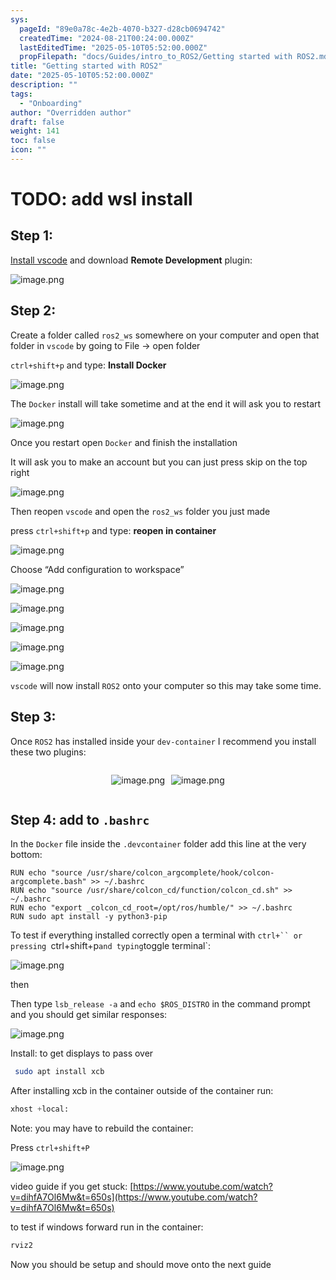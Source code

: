 ```yaml
---
sys:
  pageId: "89e0a78c-4e2b-4070-b327-d28cb0694742"
  createdTime: "2024-08-21T00:24:00.000Z"
  lastEditedTime: "2025-05-10T05:52:00.000Z"
  propFilepath: "docs/Guides/intro_to_ROS2/Getting started with ROS2.md"
title: "Getting started with ROS2"
date: "2025-05-10T05:52:00.000Z"
description: ""
tags:
  - "Onboarding"
author: "Overridden author"
draft: false
weight: 141
toc: false
icon: ""
---
```


# TODO: add wsl install

## Step 1:

[Install vscode](https://code.visualstudio.com/download) and download **Remote Development** plugin:

![image.png](https://prod-files-secure.s3.us-west-2.amazonaws.com/d518164a-d88e-44d1-a4ee-3adb3bd8bce0/efb52993-1881-4a40-b95e-6f020334f022/image.png?X-Amz-Algorithm=AWS4-HMAC-SHA256&X-Amz-Content-Sha256=UNSIGNED-PAYLOAD&X-Amz-Credential=ASIAZI2LB4663G2SDONA%2F20250620%2Fus-west-2%2Fs3%2Faws4_request&X-Amz-Date=20250620T034007Z&X-Amz-Expires=3600&X-Amz-Security-Token=IQoJb3JpZ2luX2VjEMv%2F%2F%2F%2F%2F%2F%2F%2F%2F%2FwEaCXVzLXdlc3QtMiJHMEUCIQDu6ubWODExbge7BJHSQisovbf1Y6Rd9TvZEA7D%2BnJYNQIgHeiwOvD1XYRNSrPL4cjyS2%2BcySJDz5HyhrHvPSJ2HuAqiAQItP%2F%2F%2F%2F%2F%2F%2F%2F%2F%2FARAAGgw2Mzc0MjMxODM4MDUiDK%2F6wLlgpOtulj%2BPAyrcA%2B4shLHZeEW%2BE9bsZ9sbNyDwinECNPSyFX7Q%2BQFMBq5NJsrorgY2xbdyJlZgzuoAspffUGjgIBlEEkf041pT3HhMTUgqhBAdQpw0S%2Bh%2B9wQhdJVsFD%2F%2FnqXGhNpxrzupLBe6PZOzTfGkcKh5mtgXuqDU%2FOkLzBsxE8Hgf8vMY8N97sJITMR8jd%2BjZM3spbCOVD3FUSsVz%2FmcgnmSSgpKNCFO4EUDlMpjWCOWiCS1RhMusvqoyLmBlS1RaSL%2Fsea%2FR4MV6PaDUkmlJpXl9%2B%2BHm5XLAfMQEj3gBkF0fmJJ%2Fj1xyXSzL%2BDn%2F3RlNacHmTdLdKrVPZFXKy7SKzKkpoNvPkuWNr8ftSECOrh5P2vsxFUt3%2FWD%2FXxjrzhAMRXOPzZTJtcFuAEPebTL3WSmyxyTDC50jO5USL8pNjhavNZH8IX%2Bt3YGzdWJvtodLMwEXEQJkQnTBZM1eCgs9SnM2869%2FSKx3sqHvYcFYrQkxGRNibFLuFG6aV6AFAppePu2%2BBFGgf%2BKaop4IWbKzsN7pyYXl5UYm4%2FhTCnxg%2Fz8vlMZSki7UZeGE%2Fzhw2oW6Uid8X%2FhvlfK1vrwCiGgNbEXbxXVX4L5%2Bz7fGw7ih3xEiFI3216J7%2FDFoH6K95qaeai8MMqP08IGOqUBosN4VFY7Zl88OqWfDpTUwVuAPkqN0BMFwB7rzrL%2BQEHDCLDeRBOWmv6BuvMiG%2FXidmexBUxp8urNHqI8QQyUeGlcyhtQNmI%2BbnAAdGhJC41BE3tD4KxRqkZrhuY%2FmVtjPFlMC29VfPnrLhpVrwbejuhCWd9Q5n06RfZP3uLm2LzMb65ZNU%2FNkwiTZkQHKCJzk%2FTP%2BPUpk3PU1DoEqAVg8p4Rm7Lu&X-Amz-Signature=a0a4626e311e4e670f082baa1cee8a3b455f4f428c2dd1ce96f17d9e42f7a7e0&X-Amz-SignedHeaders=host&x-amz-checksum-mode=ENABLED&x-id=GetObject)

## Step 2:

Create a folder called `ros2_ws` somewhere on your computer and open that folder in `vscode` by going to File → open folder 

`ctrl+shift+p` and type: **Install Docker**

![image.png](https://prod-files-secure.s3.us-west-2.amazonaws.com/d518164a-d88e-44d1-a4ee-3adb3bd8bce0/2269dc0e-1cd5-47ff-bceb-c04ad9b2eab0/image.png?X-Amz-Algorithm=AWS4-HMAC-SHA256&X-Amz-Content-Sha256=UNSIGNED-PAYLOAD&X-Amz-Credential=ASIAZI2LB4663G2SDONA%2F20250620%2Fus-west-2%2Fs3%2Faws4_request&X-Amz-Date=20250620T034007Z&X-Amz-Expires=3600&X-Amz-Security-Token=IQoJb3JpZ2luX2VjEMv%2F%2F%2F%2F%2F%2F%2F%2F%2F%2FwEaCXVzLXdlc3QtMiJHMEUCIQDu6ubWODExbge7BJHSQisovbf1Y6Rd9TvZEA7D%2BnJYNQIgHeiwOvD1XYRNSrPL4cjyS2%2BcySJDz5HyhrHvPSJ2HuAqiAQItP%2F%2F%2F%2F%2F%2F%2F%2F%2F%2FARAAGgw2Mzc0MjMxODM4MDUiDK%2F6wLlgpOtulj%2BPAyrcA%2B4shLHZeEW%2BE9bsZ9sbNyDwinECNPSyFX7Q%2BQFMBq5NJsrorgY2xbdyJlZgzuoAspffUGjgIBlEEkf041pT3HhMTUgqhBAdQpw0S%2Bh%2B9wQhdJVsFD%2F%2FnqXGhNpxrzupLBe6PZOzTfGkcKh5mtgXuqDU%2FOkLzBsxE8Hgf8vMY8N97sJITMR8jd%2BjZM3spbCOVD3FUSsVz%2FmcgnmSSgpKNCFO4EUDlMpjWCOWiCS1RhMusvqoyLmBlS1RaSL%2Fsea%2FR4MV6PaDUkmlJpXl9%2B%2BHm5XLAfMQEj3gBkF0fmJJ%2Fj1xyXSzL%2BDn%2F3RlNacHmTdLdKrVPZFXKy7SKzKkpoNvPkuWNr8ftSECOrh5P2vsxFUt3%2FWD%2FXxjrzhAMRXOPzZTJtcFuAEPebTL3WSmyxyTDC50jO5USL8pNjhavNZH8IX%2Bt3YGzdWJvtodLMwEXEQJkQnTBZM1eCgs9SnM2869%2FSKx3sqHvYcFYrQkxGRNibFLuFG6aV6AFAppePu2%2BBFGgf%2BKaop4IWbKzsN7pyYXl5UYm4%2FhTCnxg%2Fz8vlMZSki7UZeGE%2Fzhw2oW6Uid8X%2FhvlfK1vrwCiGgNbEXbxXVX4L5%2Bz7fGw7ih3xEiFI3216J7%2FDFoH6K95qaeai8MMqP08IGOqUBosN4VFY7Zl88OqWfDpTUwVuAPkqN0BMFwB7rzrL%2BQEHDCLDeRBOWmv6BuvMiG%2FXidmexBUxp8urNHqI8QQyUeGlcyhtQNmI%2BbnAAdGhJC41BE3tD4KxRqkZrhuY%2FmVtjPFlMC29VfPnrLhpVrwbejuhCWd9Q5n06RfZP3uLm2LzMb65ZNU%2FNkwiTZkQHKCJzk%2FTP%2BPUpk3PU1DoEqAVg8p4Rm7Lu&X-Amz-Signature=415bc87e1f2020cdc3bfe9b8d58fc2ceb165a9756aa0c4e1c261feadabc1e12d&X-Amz-SignedHeaders=host&x-amz-checksum-mode=ENABLED&x-id=GetObject)

The `Docker` install will take sometime and at the end it will ask you to restart

![image.png](https://prod-files-secure.s3.us-west-2.amazonaws.com/d518164a-d88e-44d1-a4ee-3adb3bd8bce0/ed233f78-be33-4b1f-b89c-9c346c0e961e/image.png?X-Amz-Algorithm=AWS4-HMAC-SHA256&X-Amz-Content-Sha256=UNSIGNED-PAYLOAD&X-Amz-Credential=ASIAZI2LB4663G2SDONA%2F20250620%2Fus-west-2%2Fs3%2Faws4_request&X-Amz-Date=20250620T034007Z&X-Amz-Expires=3600&X-Amz-Security-Token=IQoJb3JpZ2luX2VjEMv%2F%2F%2F%2F%2F%2F%2F%2F%2F%2FwEaCXVzLXdlc3QtMiJHMEUCIQDu6ubWODExbge7BJHSQisovbf1Y6Rd9TvZEA7D%2BnJYNQIgHeiwOvD1XYRNSrPL4cjyS2%2BcySJDz5HyhrHvPSJ2HuAqiAQItP%2F%2F%2F%2F%2F%2F%2F%2F%2F%2FARAAGgw2Mzc0MjMxODM4MDUiDK%2F6wLlgpOtulj%2BPAyrcA%2B4shLHZeEW%2BE9bsZ9sbNyDwinECNPSyFX7Q%2BQFMBq5NJsrorgY2xbdyJlZgzuoAspffUGjgIBlEEkf041pT3HhMTUgqhBAdQpw0S%2Bh%2B9wQhdJVsFD%2F%2FnqXGhNpxrzupLBe6PZOzTfGkcKh5mtgXuqDU%2FOkLzBsxE8Hgf8vMY8N97sJITMR8jd%2BjZM3spbCOVD3FUSsVz%2FmcgnmSSgpKNCFO4EUDlMpjWCOWiCS1RhMusvqoyLmBlS1RaSL%2Fsea%2FR4MV6PaDUkmlJpXl9%2B%2BHm5XLAfMQEj3gBkF0fmJJ%2Fj1xyXSzL%2BDn%2F3RlNacHmTdLdKrVPZFXKy7SKzKkpoNvPkuWNr8ftSECOrh5P2vsxFUt3%2FWD%2FXxjrzhAMRXOPzZTJtcFuAEPebTL3WSmyxyTDC50jO5USL8pNjhavNZH8IX%2Bt3YGzdWJvtodLMwEXEQJkQnTBZM1eCgs9SnM2869%2FSKx3sqHvYcFYrQkxGRNibFLuFG6aV6AFAppePu2%2BBFGgf%2BKaop4IWbKzsN7pyYXl5UYm4%2FhTCnxg%2Fz8vlMZSki7UZeGE%2Fzhw2oW6Uid8X%2FhvlfK1vrwCiGgNbEXbxXVX4L5%2Bz7fGw7ih3xEiFI3216J7%2FDFoH6K95qaeai8MMqP08IGOqUBosN4VFY7Zl88OqWfDpTUwVuAPkqN0BMFwB7rzrL%2BQEHDCLDeRBOWmv6BuvMiG%2FXidmexBUxp8urNHqI8QQyUeGlcyhtQNmI%2BbnAAdGhJC41BE3tD4KxRqkZrhuY%2FmVtjPFlMC29VfPnrLhpVrwbejuhCWd9Q5n06RfZP3uLm2LzMb65ZNU%2FNkwiTZkQHKCJzk%2FTP%2BPUpk3PU1DoEqAVg8p4Rm7Lu&X-Amz-Signature=0158774c7829f5c36d8538feb7583a16d9b587152a52973ac9df55e76f7080f0&X-Amz-SignedHeaders=host&x-amz-checksum-mode=ENABLED&x-id=GetObject)

Once you restart open `Docker` and finish the installation

It will ask you to make an account but you can just press skip on the top right

![image.png](https://prod-files-secure.s3.us-west-2.amazonaws.com/d518164a-d88e-44d1-a4ee-3adb3bd8bce0/21010ad9-1659-4fd9-9f59-9932a09b2a3d/image.png?X-Amz-Algorithm=AWS4-HMAC-SHA256&X-Amz-Content-Sha256=UNSIGNED-PAYLOAD&X-Amz-Credential=ASIAZI2LB4663G2SDONA%2F20250620%2Fus-west-2%2Fs3%2Faws4_request&X-Amz-Date=20250620T034007Z&X-Amz-Expires=3600&X-Amz-Security-Token=IQoJb3JpZ2luX2VjEMv%2F%2F%2F%2F%2F%2F%2F%2F%2F%2FwEaCXVzLXdlc3QtMiJHMEUCIQDu6ubWODExbge7BJHSQisovbf1Y6Rd9TvZEA7D%2BnJYNQIgHeiwOvD1XYRNSrPL4cjyS2%2BcySJDz5HyhrHvPSJ2HuAqiAQItP%2F%2F%2F%2F%2F%2F%2F%2F%2F%2FARAAGgw2Mzc0MjMxODM4MDUiDK%2F6wLlgpOtulj%2BPAyrcA%2B4shLHZeEW%2BE9bsZ9sbNyDwinECNPSyFX7Q%2BQFMBq5NJsrorgY2xbdyJlZgzuoAspffUGjgIBlEEkf041pT3HhMTUgqhBAdQpw0S%2Bh%2B9wQhdJVsFD%2F%2FnqXGhNpxrzupLBe6PZOzTfGkcKh5mtgXuqDU%2FOkLzBsxE8Hgf8vMY8N97sJITMR8jd%2BjZM3spbCOVD3FUSsVz%2FmcgnmSSgpKNCFO4EUDlMpjWCOWiCS1RhMusvqoyLmBlS1RaSL%2Fsea%2FR4MV6PaDUkmlJpXl9%2B%2BHm5XLAfMQEj3gBkF0fmJJ%2Fj1xyXSzL%2BDn%2F3RlNacHmTdLdKrVPZFXKy7SKzKkpoNvPkuWNr8ftSECOrh5P2vsxFUt3%2FWD%2FXxjrzhAMRXOPzZTJtcFuAEPebTL3WSmyxyTDC50jO5USL8pNjhavNZH8IX%2Bt3YGzdWJvtodLMwEXEQJkQnTBZM1eCgs9SnM2869%2FSKx3sqHvYcFYrQkxGRNibFLuFG6aV6AFAppePu2%2BBFGgf%2BKaop4IWbKzsN7pyYXl5UYm4%2FhTCnxg%2Fz8vlMZSki7UZeGE%2Fzhw2oW6Uid8X%2FhvlfK1vrwCiGgNbEXbxXVX4L5%2Bz7fGw7ih3xEiFI3216J7%2FDFoH6K95qaeai8MMqP08IGOqUBosN4VFY7Zl88OqWfDpTUwVuAPkqN0BMFwB7rzrL%2BQEHDCLDeRBOWmv6BuvMiG%2FXidmexBUxp8urNHqI8QQyUeGlcyhtQNmI%2BbnAAdGhJC41BE3tD4KxRqkZrhuY%2FmVtjPFlMC29VfPnrLhpVrwbejuhCWd9Q5n06RfZP3uLm2LzMb65ZNU%2FNkwiTZkQHKCJzk%2FTP%2BPUpk3PU1DoEqAVg8p4Rm7Lu&X-Amz-Signature=6d0b291db0054dfef342dd916f021fabd81d0f775a3f87e07b7d0af20499c709&X-Amz-SignedHeaders=host&x-amz-checksum-mode=ENABLED&x-id=GetObject)

Then reopen `vscode` and open the `ros2_ws` folder you just made

press `ctrl+shift+p` and type: **reopen in container**

![image.png](https://prod-files-secure.s3.us-west-2.amazonaws.com/d518164a-d88e-44d1-a4ee-3adb3bd8bce0/4e93b8c2-41ad-488c-8095-c74205196118/image.png?X-Amz-Algorithm=AWS4-HMAC-SHA256&X-Amz-Content-Sha256=UNSIGNED-PAYLOAD&X-Amz-Credential=ASIAZI2LB4663G2SDONA%2F20250620%2Fus-west-2%2Fs3%2Faws4_request&X-Amz-Date=20250620T034007Z&X-Amz-Expires=3600&X-Amz-Security-Token=IQoJb3JpZ2luX2VjEMv%2F%2F%2F%2F%2F%2F%2F%2F%2F%2FwEaCXVzLXdlc3QtMiJHMEUCIQDu6ubWODExbge7BJHSQisovbf1Y6Rd9TvZEA7D%2BnJYNQIgHeiwOvD1XYRNSrPL4cjyS2%2BcySJDz5HyhrHvPSJ2HuAqiAQItP%2F%2F%2F%2F%2F%2F%2F%2F%2F%2FARAAGgw2Mzc0MjMxODM4MDUiDK%2F6wLlgpOtulj%2BPAyrcA%2B4shLHZeEW%2BE9bsZ9sbNyDwinECNPSyFX7Q%2BQFMBq5NJsrorgY2xbdyJlZgzuoAspffUGjgIBlEEkf041pT3HhMTUgqhBAdQpw0S%2Bh%2B9wQhdJVsFD%2F%2FnqXGhNpxrzupLBe6PZOzTfGkcKh5mtgXuqDU%2FOkLzBsxE8Hgf8vMY8N97sJITMR8jd%2BjZM3spbCOVD3FUSsVz%2FmcgnmSSgpKNCFO4EUDlMpjWCOWiCS1RhMusvqoyLmBlS1RaSL%2Fsea%2FR4MV6PaDUkmlJpXl9%2B%2BHm5XLAfMQEj3gBkF0fmJJ%2Fj1xyXSzL%2BDn%2F3RlNacHmTdLdKrVPZFXKy7SKzKkpoNvPkuWNr8ftSECOrh5P2vsxFUt3%2FWD%2FXxjrzhAMRXOPzZTJtcFuAEPebTL3WSmyxyTDC50jO5USL8pNjhavNZH8IX%2Bt3YGzdWJvtodLMwEXEQJkQnTBZM1eCgs9SnM2869%2FSKx3sqHvYcFYrQkxGRNibFLuFG6aV6AFAppePu2%2BBFGgf%2BKaop4IWbKzsN7pyYXl5UYm4%2FhTCnxg%2Fz8vlMZSki7UZeGE%2Fzhw2oW6Uid8X%2FhvlfK1vrwCiGgNbEXbxXVX4L5%2Bz7fGw7ih3xEiFI3216J7%2FDFoH6K95qaeai8MMqP08IGOqUBosN4VFY7Zl88OqWfDpTUwVuAPkqN0BMFwB7rzrL%2BQEHDCLDeRBOWmv6BuvMiG%2FXidmexBUxp8urNHqI8QQyUeGlcyhtQNmI%2BbnAAdGhJC41BE3tD4KxRqkZrhuY%2FmVtjPFlMC29VfPnrLhpVrwbejuhCWd9Q5n06RfZP3uLm2LzMb65ZNU%2FNkwiTZkQHKCJzk%2FTP%2BPUpk3PU1DoEqAVg8p4Rm7Lu&X-Amz-Signature=40b70ed3e60e5371335e85d02e328d5bb70ca6adb6707400584e1baf612722a7&X-Amz-SignedHeaders=host&x-amz-checksum-mode=ENABLED&x-id=GetObject)

Choose “Add configuration to workspace”

![image.png](https://prod-files-secure.s3.us-west-2.amazonaws.com/d518164a-d88e-44d1-a4ee-3adb3bd8bce0/9560b282-5060-4989-ba37-97e7b2c22476/image.png?X-Amz-Algorithm=AWS4-HMAC-SHA256&X-Amz-Content-Sha256=UNSIGNED-PAYLOAD&X-Amz-Credential=ASIAZI2LB4663G2SDONA%2F20250620%2Fus-west-2%2Fs3%2Faws4_request&X-Amz-Date=20250620T034007Z&X-Amz-Expires=3600&X-Amz-Security-Token=IQoJb3JpZ2luX2VjEMv%2F%2F%2F%2F%2F%2F%2F%2F%2F%2FwEaCXVzLXdlc3QtMiJHMEUCIQDu6ubWODExbge7BJHSQisovbf1Y6Rd9TvZEA7D%2BnJYNQIgHeiwOvD1XYRNSrPL4cjyS2%2BcySJDz5HyhrHvPSJ2HuAqiAQItP%2F%2F%2F%2F%2F%2F%2F%2F%2F%2FARAAGgw2Mzc0MjMxODM4MDUiDK%2F6wLlgpOtulj%2BPAyrcA%2B4shLHZeEW%2BE9bsZ9sbNyDwinECNPSyFX7Q%2BQFMBq5NJsrorgY2xbdyJlZgzuoAspffUGjgIBlEEkf041pT3HhMTUgqhBAdQpw0S%2Bh%2B9wQhdJVsFD%2F%2FnqXGhNpxrzupLBe6PZOzTfGkcKh5mtgXuqDU%2FOkLzBsxE8Hgf8vMY8N97sJITMR8jd%2BjZM3spbCOVD3FUSsVz%2FmcgnmSSgpKNCFO4EUDlMpjWCOWiCS1RhMusvqoyLmBlS1RaSL%2Fsea%2FR4MV6PaDUkmlJpXl9%2B%2BHm5XLAfMQEj3gBkF0fmJJ%2Fj1xyXSzL%2BDn%2F3RlNacHmTdLdKrVPZFXKy7SKzKkpoNvPkuWNr8ftSECOrh5P2vsxFUt3%2FWD%2FXxjrzhAMRXOPzZTJtcFuAEPebTL3WSmyxyTDC50jO5USL8pNjhavNZH8IX%2Bt3YGzdWJvtodLMwEXEQJkQnTBZM1eCgs9SnM2869%2FSKx3sqHvYcFYrQkxGRNibFLuFG6aV6AFAppePu2%2BBFGgf%2BKaop4IWbKzsN7pyYXl5UYm4%2FhTCnxg%2Fz8vlMZSki7UZeGE%2Fzhw2oW6Uid8X%2FhvlfK1vrwCiGgNbEXbxXVX4L5%2Bz7fGw7ih3xEiFI3216J7%2FDFoH6K95qaeai8MMqP08IGOqUBosN4VFY7Zl88OqWfDpTUwVuAPkqN0BMFwB7rzrL%2BQEHDCLDeRBOWmv6BuvMiG%2FXidmexBUxp8urNHqI8QQyUeGlcyhtQNmI%2BbnAAdGhJC41BE3tD4KxRqkZrhuY%2FmVtjPFlMC29VfPnrLhpVrwbejuhCWd9Q5n06RfZP3uLm2LzMb65ZNU%2FNkwiTZkQHKCJzk%2FTP%2BPUpk3PU1DoEqAVg8p4Rm7Lu&X-Amz-Signature=43d7a7c1adbe9c701e682a812f51e7d40c4ffce18fd3f479b44d71365d30e805&X-Amz-SignedHeaders=host&x-amz-checksum-mode=ENABLED&x-id=GetObject)

![image.png](https://prod-files-secure.s3.us-west-2.amazonaws.com/d518164a-d88e-44d1-a4ee-3adb3bd8bce0/2ee63f81-886b-48e8-a553-dc6e5eac99e4/image.png?X-Amz-Algorithm=AWS4-HMAC-SHA256&X-Amz-Content-Sha256=UNSIGNED-PAYLOAD&X-Amz-Credential=ASIAZI2LB4663G2SDONA%2F20250620%2Fus-west-2%2Fs3%2Faws4_request&X-Amz-Date=20250620T034007Z&X-Amz-Expires=3600&X-Amz-Security-Token=IQoJb3JpZ2luX2VjEMv%2F%2F%2F%2F%2F%2F%2F%2F%2F%2FwEaCXVzLXdlc3QtMiJHMEUCIQDu6ubWODExbge7BJHSQisovbf1Y6Rd9TvZEA7D%2BnJYNQIgHeiwOvD1XYRNSrPL4cjyS2%2BcySJDz5HyhrHvPSJ2HuAqiAQItP%2F%2F%2F%2F%2F%2F%2F%2F%2F%2FARAAGgw2Mzc0MjMxODM4MDUiDK%2F6wLlgpOtulj%2BPAyrcA%2B4shLHZeEW%2BE9bsZ9sbNyDwinECNPSyFX7Q%2BQFMBq5NJsrorgY2xbdyJlZgzuoAspffUGjgIBlEEkf041pT3HhMTUgqhBAdQpw0S%2Bh%2B9wQhdJVsFD%2F%2FnqXGhNpxrzupLBe6PZOzTfGkcKh5mtgXuqDU%2FOkLzBsxE8Hgf8vMY8N97sJITMR8jd%2BjZM3spbCOVD3FUSsVz%2FmcgnmSSgpKNCFO4EUDlMpjWCOWiCS1RhMusvqoyLmBlS1RaSL%2Fsea%2FR4MV6PaDUkmlJpXl9%2B%2BHm5XLAfMQEj3gBkF0fmJJ%2Fj1xyXSzL%2BDn%2F3RlNacHmTdLdKrVPZFXKy7SKzKkpoNvPkuWNr8ftSECOrh5P2vsxFUt3%2FWD%2FXxjrzhAMRXOPzZTJtcFuAEPebTL3WSmyxyTDC50jO5USL8pNjhavNZH8IX%2Bt3YGzdWJvtodLMwEXEQJkQnTBZM1eCgs9SnM2869%2FSKx3sqHvYcFYrQkxGRNibFLuFG6aV6AFAppePu2%2BBFGgf%2BKaop4IWbKzsN7pyYXl5UYm4%2FhTCnxg%2Fz8vlMZSki7UZeGE%2Fzhw2oW6Uid8X%2FhvlfK1vrwCiGgNbEXbxXVX4L5%2Bz7fGw7ih3xEiFI3216J7%2FDFoH6K95qaeai8MMqP08IGOqUBosN4VFY7Zl88OqWfDpTUwVuAPkqN0BMFwB7rzrL%2BQEHDCLDeRBOWmv6BuvMiG%2FXidmexBUxp8urNHqI8QQyUeGlcyhtQNmI%2BbnAAdGhJC41BE3tD4KxRqkZrhuY%2FmVtjPFlMC29VfPnrLhpVrwbejuhCWd9Q5n06RfZP3uLm2LzMb65ZNU%2FNkwiTZkQHKCJzk%2FTP%2BPUpk3PU1DoEqAVg8p4Rm7Lu&X-Amz-Signature=da9c47460b67525e6b1a8807e8de60e19c7a071b00a388c1366f54b4b072f312&X-Amz-SignedHeaders=host&x-amz-checksum-mode=ENABLED&x-id=GetObject)

![image.png](https://prod-files-secure.s3.us-west-2.amazonaws.com/d518164a-d88e-44d1-a4ee-3adb3bd8bce0/ae1580b2-b048-407e-aed9-b584224a7a04/image.png?X-Amz-Algorithm=AWS4-HMAC-SHA256&X-Amz-Content-Sha256=UNSIGNED-PAYLOAD&X-Amz-Credential=ASIAZI2LB4663G2SDONA%2F20250620%2Fus-west-2%2Fs3%2Faws4_request&X-Amz-Date=20250620T034007Z&X-Amz-Expires=3600&X-Amz-Security-Token=IQoJb3JpZ2luX2VjEMv%2F%2F%2F%2F%2F%2F%2F%2F%2F%2FwEaCXVzLXdlc3QtMiJHMEUCIQDu6ubWODExbge7BJHSQisovbf1Y6Rd9TvZEA7D%2BnJYNQIgHeiwOvD1XYRNSrPL4cjyS2%2BcySJDz5HyhrHvPSJ2HuAqiAQItP%2F%2F%2F%2F%2F%2F%2F%2F%2F%2FARAAGgw2Mzc0MjMxODM4MDUiDK%2F6wLlgpOtulj%2BPAyrcA%2B4shLHZeEW%2BE9bsZ9sbNyDwinECNPSyFX7Q%2BQFMBq5NJsrorgY2xbdyJlZgzuoAspffUGjgIBlEEkf041pT3HhMTUgqhBAdQpw0S%2Bh%2B9wQhdJVsFD%2F%2FnqXGhNpxrzupLBe6PZOzTfGkcKh5mtgXuqDU%2FOkLzBsxE8Hgf8vMY8N97sJITMR8jd%2BjZM3spbCOVD3FUSsVz%2FmcgnmSSgpKNCFO4EUDlMpjWCOWiCS1RhMusvqoyLmBlS1RaSL%2Fsea%2FR4MV6PaDUkmlJpXl9%2B%2BHm5XLAfMQEj3gBkF0fmJJ%2Fj1xyXSzL%2BDn%2F3RlNacHmTdLdKrVPZFXKy7SKzKkpoNvPkuWNr8ftSECOrh5P2vsxFUt3%2FWD%2FXxjrzhAMRXOPzZTJtcFuAEPebTL3WSmyxyTDC50jO5USL8pNjhavNZH8IX%2Bt3YGzdWJvtodLMwEXEQJkQnTBZM1eCgs9SnM2869%2FSKx3sqHvYcFYrQkxGRNibFLuFG6aV6AFAppePu2%2BBFGgf%2BKaop4IWbKzsN7pyYXl5UYm4%2FhTCnxg%2Fz8vlMZSki7UZeGE%2Fzhw2oW6Uid8X%2FhvlfK1vrwCiGgNbEXbxXVX4L5%2Bz7fGw7ih3xEiFI3216J7%2FDFoH6K95qaeai8MMqP08IGOqUBosN4VFY7Zl88OqWfDpTUwVuAPkqN0BMFwB7rzrL%2BQEHDCLDeRBOWmv6BuvMiG%2FXidmexBUxp8urNHqI8QQyUeGlcyhtQNmI%2BbnAAdGhJC41BE3tD4KxRqkZrhuY%2FmVtjPFlMC29VfPnrLhpVrwbejuhCWd9Q5n06RfZP3uLm2LzMb65ZNU%2FNkwiTZkQHKCJzk%2FTP%2BPUpk3PU1DoEqAVg8p4Rm7Lu&X-Amz-Signature=2ebabb9d61cce1d699317133f8fe71023b003e51180953448ac64b776ba60700&X-Amz-SignedHeaders=host&x-amz-checksum-mode=ENABLED&x-id=GetObject)

![image.png](https://prod-files-secure.s3.us-west-2.amazonaws.com/d518164a-d88e-44d1-a4ee-3adb3bd8bce0/53255b28-f75e-430f-b9e3-c0ac8577e42b/image.png?X-Amz-Algorithm=AWS4-HMAC-SHA256&X-Amz-Content-Sha256=UNSIGNED-PAYLOAD&X-Amz-Credential=ASIAZI2LB4663G2SDONA%2F20250620%2Fus-west-2%2Fs3%2Faws4_request&X-Amz-Date=20250620T034007Z&X-Amz-Expires=3600&X-Amz-Security-Token=IQoJb3JpZ2luX2VjEMv%2F%2F%2F%2F%2F%2F%2F%2F%2F%2FwEaCXVzLXdlc3QtMiJHMEUCIQDu6ubWODExbge7BJHSQisovbf1Y6Rd9TvZEA7D%2BnJYNQIgHeiwOvD1XYRNSrPL4cjyS2%2BcySJDz5HyhrHvPSJ2HuAqiAQItP%2F%2F%2F%2F%2F%2F%2F%2F%2F%2FARAAGgw2Mzc0MjMxODM4MDUiDK%2F6wLlgpOtulj%2BPAyrcA%2B4shLHZeEW%2BE9bsZ9sbNyDwinECNPSyFX7Q%2BQFMBq5NJsrorgY2xbdyJlZgzuoAspffUGjgIBlEEkf041pT3HhMTUgqhBAdQpw0S%2Bh%2B9wQhdJVsFD%2F%2FnqXGhNpxrzupLBe6PZOzTfGkcKh5mtgXuqDU%2FOkLzBsxE8Hgf8vMY8N97sJITMR8jd%2BjZM3spbCOVD3FUSsVz%2FmcgnmSSgpKNCFO4EUDlMpjWCOWiCS1RhMusvqoyLmBlS1RaSL%2Fsea%2FR4MV6PaDUkmlJpXl9%2B%2BHm5XLAfMQEj3gBkF0fmJJ%2Fj1xyXSzL%2BDn%2F3RlNacHmTdLdKrVPZFXKy7SKzKkpoNvPkuWNr8ftSECOrh5P2vsxFUt3%2FWD%2FXxjrzhAMRXOPzZTJtcFuAEPebTL3WSmyxyTDC50jO5USL8pNjhavNZH8IX%2Bt3YGzdWJvtodLMwEXEQJkQnTBZM1eCgs9SnM2869%2FSKx3sqHvYcFYrQkxGRNibFLuFG6aV6AFAppePu2%2BBFGgf%2BKaop4IWbKzsN7pyYXl5UYm4%2FhTCnxg%2Fz8vlMZSki7UZeGE%2Fzhw2oW6Uid8X%2FhvlfK1vrwCiGgNbEXbxXVX4L5%2Bz7fGw7ih3xEiFI3216J7%2FDFoH6K95qaeai8MMqP08IGOqUBosN4VFY7Zl88OqWfDpTUwVuAPkqN0BMFwB7rzrL%2BQEHDCLDeRBOWmv6BuvMiG%2FXidmexBUxp8urNHqI8QQyUeGlcyhtQNmI%2BbnAAdGhJC41BE3tD4KxRqkZrhuY%2FmVtjPFlMC29VfPnrLhpVrwbejuhCWd9Q5n06RfZP3uLm2LzMb65ZNU%2FNkwiTZkQHKCJzk%2FTP%2BPUpk3PU1DoEqAVg8p4Rm7Lu&X-Amz-Signature=0bc2c427eb85b62d6bb7d4801f404272928cdb5b682a646ade76a90eea1b1dd6&X-Amz-SignedHeaders=host&x-amz-checksum-mode=ENABLED&x-id=GetObject)

![image.png](https://prod-files-secure.s3.us-west-2.amazonaws.com/d518164a-d88e-44d1-a4ee-3adb3bd8bce0/7c562767-5af9-4ffb-97d1-327bcdf4ee00/image.png?X-Amz-Algorithm=AWS4-HMAC-SHA256&X-Amz-Content-Sha256=UNSIGNED-PAYLOAD&X-Amz-Credential=ASIAZI2LB4663G2SDONA%2F20250620%2Fus-west-2%2Fs3%2Faws4_request&X-Amz-Date=20250620T034007Z&X-Amz-Expires=3600&X-Amz-Security-Token=IQoJb3JpZ2luX2VjEMv%2F%2F%2F%2F%2F%2F%2F%2F%2F%2FwEaCXVzLXdlc3QtMiJHMEUCIQDu6ubWODExbge7BJHSQisovbf1Y6Rd9TvZEA7D%2BnJYNQIgHeiwOvD1XYRNSrPL4cjyS2%2BcySJDz5HyhrHvPSJ2HuAqiAQItP%2F%2F%2F%2F%2F%2F%2F%2F%2F%2FARAAGgw2Mzc0MjMxODM4MDUiDK%2F6wLlgpOtulj%2BPAyrcA%2B4shLHZeEW%2BE9bsZ9sbNyDwinECNPSyFX7Q%2BQFMBq5NJsrorgY2xbdyJlZgzuoAspffUGjgIBlEEkf041pT3HhMTUgqhBAdQpw0S%2Bh%2B9wQhdJVsFD%2F%2FnqXGhNpxrzupLBe6PZOzTfGkcKh5mtgXuqDU%2FOkLzBsxE8Hgf8vMY8N97sJITMR8jd%2BjZM3spbCOVD3FUSsVz%2FmcgnmSSgpKNCFO4EUDlMpjWCOWiCS1RhMusvqoyLmBlS1RaSL%2Fsea%2FR4MV6PaDUkmlJpXl9%2B%2BHm5XLAfMQEj3gBkF0fmJJ%2Fj1xyXSzL%2BDn%2F3RlNacHmTdLdKrVPZFXKy7SKzKkpoNvPkuWNr8ftSECOrh5P2vsxFUt3%2FWD%2FXxjrzhAMRXOPzZTJtcFuAEPebTL3WSmyxyTDC50jO5USL8pNjhavNZH8IX%2Bt3YGzdWJvtodLMwEXEQJkQnTBZM1eCgs9SnM2869%2FSKx3sqHvYcFYrQkxGRNibFLuFG6aV6AFAppePu2%2BBFGgf%2BKaop4IWbKzsN7pyYXl5UYm4%2FhTCnxg%2Fz8vlMZSki7UZeGE%2Fzhw2oW6Uid8X%2FhvlfK1vrwCiGgNbEXbxXVX4L5%2Bz7fGw7ih3xEiFI3216J7%2FDFoH6K95qaeai8MMqP08IGOqUBosN4VFY7Zl88OqWfDpTUwVuAPkqN0BMFwB7rzrL%2BQEHDCLDeRBOWmv6BuvMiG%2FXidmexBUxp8urNHqI8QQyUeGlcyhtQNmI%2BbnAAdGhJC41BE3tD4KxRqkZrhuY%2FmVtjPFlMC29VfPnrLhpVrwbejuhCWd9Q5n06RfZP3uLm2LzMb65ZNU%2FNkwiTZkQHKCJzk%2FTP%2BPUpk3PU1DoEqAVg8p4Rm7Lu&X-Amz-Signature=9ce602a578dcf2440021e7e2e85f4d09c184ea6495a03bcd154da9451c5dea67&X-Amz-SignedHeaders=host&x-amz-checksum-mode=ENABLED&x-id=GetObject)

`vscode` will now install `ROS2` onto your computer so this may take some time.

## Step 3:

Once `ROS2` has installed inside your `dev-container` I recommend you install these two plugins:

<div style="display: flex;flex-direction: row; column-gap:10px; max-width: 630px;justify-content: center;">
<div>

![image.png](https://prod-files-secure.s3.us-west-2.amazonaws.com/d518164a-d88e-44d1-a4ee-3adb3bd8bce0/3fc3d550-5a54-4ba1-ba6b-faa01cdb7369/image.png?X-Amz-Algorithm=AWS4-HMAC-SHA256&X-Amz-Content-Sha256=UNSIGNED-PAYLOAD&X-Amz-Credential=ASIAZI2LB466WMQKSRAP%2F20250620%2Fus-west-2%2Fs3%2Faws4_request&X-Amz-Date=20250620T034009Z&X-Amz-Expires=3600&X-Amz-Security-Token=IQoJb3JpZ2luX2VjEMv%2F%2F%2F%2F%2F%2F%2F%2F%2F%2FwEaCXVzLXdlc3QtMiJGMEQCIGtWLQlq4J3sFPvy9bETvlLeVVxrvuhWKpNQdn3cffDPAiBBT5d6Y7GxArrRJajX0uIg7fIzOGLlFBNVD58sg5MkfyqIBAi0%2F%2F%2F%2F%2F%2F%2F%2F%2F%2F8BEAAaDDYzNzQyMzE4MzgwNSIMr5wu5k7NK3gA9YvVKtwD78hr7%2BuTnlzLyLc93L3lo1s8pNwrEN9lzWAcv05qA4mmn4nb60ebUF2TEJ7T0UzIfd0IUttzoFgdXRe3CGVcPMKN2yb4hYdAYPB1r2jJHkAIadAMhoTMFuUWpUKaMV7arFG6soejPIyS48gn%2F9kd7bYDfPZX%2FvPBTOFIV7W4g%2Blh6w%2B0y0XOJbyglUP0OBoxNKrdRHj%2FIsj%2FzOuxfbpmRLud8QQPxihmvukUwM97cPS6wiqdiSsAV1qktGPtJX5gQRP%2B16AREZ98iduc%2BWMQOOh0qhAEfCQB4VSRMjbZdBCzIfbdlwNHmPCVc97pQ%2B59YOljx%2FOSJj5hbZJuGZEaNBbQXNYfR%2BHqmf%2Fp03DTsj%2Fv90tRENNTiU%2Be6MAxtsQBfZvt3Jf%2F%2FaVf%2B1SPIOsD1DCMdDTOzhEwlLverTRTwfLQUYG8cxz0QUCmZMsQp4nS5NN0uhzlqTRZoz4P8ayFx9AzSEKRG6%2B4bK0GkAVqV4FNj7ULBhuYOT7jMwLwdY5jebjQsiXbL4u8ZqpjHgxgD4dIpYCq0on4GylIwmwpNWp3w3lUsUSpMwJeD7%2Bd0DskR0DQJ9eUj61SjMp7xdkMePaBpi6paphEYSHz6E5iZYBUuzVHzqLvWroTdiIw147TwgY6pgG%2BEpZbMgKt4Ltbf5RzJ4GdI3m6M2rWNgFrG9gAPczR638C%2Fos97QFUmkX9eOQpGh1FlLfewyg2gI7ioBbCFCogYIxgm%2BoXEIlfzGemP%2Bc5eMPZCAgTsU%2BcnASBHfawdnk5EQ4OPqhfdDPH3F%2FcBEzDnVihOlfWU5NOsdPZN1vErvCb64YPKgqy7uc3AmovYEDqpzLgEz9y3IGVtYl0sfC6RXjLZqrE&X-Amz-Signature=011e1574186676da5de7b107bcb5c0aa927f52ca57fcb566c9b565043543f462&X-Amz-SignedHeaders=host&x-amz-checksum-mode=ENABLED&x-id=GetObject)

</div>
<div>

![image.png](https://prod-files-secure.s3.us-west-2.amazonaws.com/d518164a-d88e-44d1-a4ee-3adb3bd8bce0/d994cc66-13c2-4093-a5a3-f84cf4601a82/image.png?X-Amz-Algorithm=AWS4-HMAC-SHA256&X-Amz-Content-Sha256=UNSIGNED-PAYLOAD&X-Amz-Credential=ASIAZI2LB4666EXKOTSE%2F20250620%2Fus-west-2%2Fs3%2Faws4_request&X-Amz-Date=20250620T034009Z&X-Amz-Expires=3600&X-Amz-Security-Token=IQoJb3JpZ2luX2VjEMv%2F%2F%2F%2F%2F%2F%2F%2F%2F%2FwEaCXVzLXdlc3QtMiJHMEUCIQCF%2F6nLPR%2FlXzuK7OBOC6uyffrJsGnUzaJUxVqZvkdJEwIgRWTLDZfUxs6RMPejpswFAlZAdruxAqHdivZMYYxtG20qiAQItP%2F%2F%2F%2F%2F%2F%2F%2F%2F%2FARAAGgw2Mzc0MjMxODM4MDUiDEUtU4a2jHXFuIM%2BBSrcA%2BeAHCYJ678J%2BnV8oklJfy2MyA%2F31zUep5M%2BcJ38BsTlsq4JjuUdnwEPnsxNrt8vT6QD4CppSy7YZ9c2AbrA7dLG34ONW%2BgMKaVEZZEnJGGfHIHJZ0TEmacgr8ghPcYyPU6s%2FoC7bURiAQIKYcfnRk3oEIV%2Bn44te%2FJC%2BUaxDiJXnTtyrqbRlFdrRH3iaPHFenbeiNTw5hwweFEeyvo4GzWg3rr57WevN66HfiKiaoMUrpgII5cNIlU1wNuuOW%2BLC7%2FLgPOZWQLfc65Kcckfb36a%2F%2BMNerwABT%2BHfSQkYsw5D5THUnf%2FSK%2FD3r41HpXF7%2FgmTVbUoFVMoaSYl9SvFt4iGwnB3FAvwQAsJ%2FTd3s5F7gYY8gSdG4X87nafmjnnBmSOxkj9Qc2sdIs1ugPFF8xAGf8ep6Dsdgj9HX07yVLyO1L5CuG9f7QZ%2Fd6dHZD4SjhKPkLnG0Qrmkio%2BHj0js4Zb4hFjJC8cLbOfWe4SLQIP3poiKohoguG8rpUH4yVhMyDNjEIrtUM8MhcPXK88oRLkVEqj2jU3mLwdk8RhWfE30yRBtfo%2B3FKRML8ZiTYzHnXaA7h79rhsGVpDQRyBZLKL5JPghqn8f8SNJ1R4vykGck2Ej2Nu%2FU6mH9BMMmO08IGOqUBuyKj1pUNprRHy%2FBuQj3UReSnF3EZ1DJ%2B%2FU%2BZypKynLfwaeZ70Mygf0vJoQQ%2B5dRYHGppwEJ46Pi0EN2TyizLbEZWL2VDcWKVyrxgDh%2F%2F09JUq%2FywjzlymDD086fFtMet2Wm%2BcjAJwLUxsCehm9mnua5Lq9RdIs8%2BKVzgv8Ny6NlUmOH6%2FKvihFBT4lDM%2BVIPDK43j0pKs0LhsCriK2ImwnhAmCxh&X-Amz-Signature=328b2fb149cc461d1cd1b5b782fe71bbf611c52d0eb094f1cf22e63fc56d6066&X-Amz-SignedHeaders=host&x-amz-checksum-mode=ENABLED&x-id=GetObject)

</div>
</div>

## Step 4: add to `.bashrc`

In the `Docker` file inside the `.devcontainer` folder add this line at the very bottom: 

```docker
RUN echo "source /usr/share/colcon_argcomplete/hook/colcon-argcomplete.bash" >> ~/.bashrc
RUN echo "source /usr/share/colcon_cd/function/colcon_cd.sh" >> ~/.bashrc
RUN echo "export _colcon_cd_root=/opt/ros/humble/" >> ~/.bashrc
RUN sudo apt install -y python3-pip 
```

To test if everything installed correctly open a terminal with `ctrl+`` or pressing `ctrl+shift+p` and typing `toggle terminal`:

![image.png](https://prod-files-secure.s3.us-west-2.amazonaws.com/d518164a-d88e-44d1-a4ee-3adb3bd8bce0/6a4943d8-b04e-4c02-9a58-775f3384d1a5/image.png?X-Amz-Algorithm=AWS4-HMAC-SHA256&X-Amz-Content-Sha256=UNSIGNED-PAYLOAD&X-Amz-Credential=ASIAZI2LB4663G2SDONA%2F20250620%2Fus-west-2%2Fs3%2Faws4_request&X-Amz-Date=20250620T034007Z&X-Amz-Expires=3600&X-Amz-Security-Token=IQoJb3JpZ2luX2VjEMv%2F%2F%2F%2F%2F%2F%2F%2F%2F%2FwEaCXVzLXdlc3QtMiJHMEUCIQDu6ubWODExbge7BJHSQisovbf1Y6Rd9TvZEA7D%2BnJYNQIgHeiwOvD1XYRNSrPL4cjyS2%2BcySJDz5HyhrHvPSJ2HuAqiAQItP%2F%2F%2F%2F%2F%2F%2F%2F%2F%2FARAAGgw2Mzc0MjMxODM4MDUiDK%2F6wLlgpOtulj%2BPAyrcA%2B4shLHZeEW%2BE9bsZ9sbNyDwinECNPSyFX7Q%2BQFMBq5NJsrorgY2xbdyJlZgzuoAspffUGjgIBlEEkf041pT3HhMTUgqhBAdQpw0S%2Bh%2B9wQhdJVsFD%2F%2FnqXGhNpxrzupLBe6PZOzTfGkcKh5mtgXuqDU%2FOkLzBsxE8Hgf8vMY8N97sJITMR8jd%2BjZM3spbCOVD3FUSsVz%2FmcgnmSSgpKNCFO4EUDlMpjWCOWiCS1RhMusvqoyLmBlS1RaSL%2Fsea%2FR4MV6PaDUkmlJpXl9%2B%2BHm5XLAfMQEj3gBkF0fmJJ%2Fj1xyXSzL%2BDn%2F3RlNacHmTdLdKrVPZFXKy7SKzKkpoNvPkuWNr8ftSECOrh5P2vsxFUt3%2FWD%2FXxjrzhAMRXOPzZTJtcFuAEPebTL3WSmyxyTDC50jO5USL8pNjhavNZH8IX%2Bt3YGzdWJvtodLMwEXEQJkQnTBZM1eCgs9SnM2869%2FSKx3sqHvYcFYrQkxGRNibFLuFG6aV6AFAppePu2%2BBFGgf%2BKaop4IWbKzsN7pyYXl5UYm4%2FhTCnxg%2Fz8vlMZSki7UZeGE%2Fzhw2oW6Uid8X%2FhvlfK1vrwCiGgNbEXbxXVX4L5%2Bz7fGw7ih3xEiFI3216J7%2FDFoH6K95qaeai8MMqP08IGOqUBosN4VFY7Zl88OqWfDpTUwVuAPkqN0BMFwB7rzrL%2BQEHDCLDeRBOWmv6BuvMiG%2FXidmexBUxp8urNHqI8QQyUeGlcyhtQNmI%2BbnAAdGhJC41BE3tD4KxRqkZrhuY%2FmVtjPFlMC29VfPnrLhpVrwbejuhCWd9Q5n06RfZP3uLm2LzMb65ZNU%2FNkwiTZkQHKCJzk%2FTP%2BPUpk3PU1DoEqAVg8p4Rm7Lu&X-Amz-Signature=eee836276aeff6865cc257abb9076f75cb8a079349ed333e1199c5685d8118c9&X-Amz-SignedHeaders=host&x-amz-checksum-mode=ENABLED&x-id=GetObject)

then 

Then type `lsb_release -a` and `echo $ROS_DISTRO` in the command prompt and you should get similar responses:

![image.png](https://prod-files-secure.s3.us-west-2.amazonaws.com/d518164a-d88e-44d1-a4ee-3adb3bd8bce0/3e635dec-a805-4e85-8b9e-d000e5b71a4e/image.png?X-Amz-Algorithm=AWS4-HMAC-SHA256&X-Amz-Content-Sha256=UNSIGNED-PAYLOAD&X-Amz-Credential=ASIAZI2LB4663G2SDONA%2F20250620%2Fus-west-2%2Fs3%2Faws4_request&X-Amz-Date=20250620T034007Z&X-Amz-Expires=3600&X-Amz-Security-Token=IQoJb3JpZ2luX2VjEMv%2F%2F%2F%2F%2F%2F%2F%2F%2F%2FwEaCXVzLXdlc3QtMiJHMEUCIQDu6ubWODExbge7BJHSQisovbf1Y6Rd9TvZEA7D%2BnJYNQIgHeiwOvD1XYRNSrPL4cjyS2%2BcySJDz5HyhrHvPSJ2HuAqiAQItP%2F%2F%2F%2F%2F%2F%2F%2F%2F%2FARAAGgw2Mzc0MjMxODM4MDUiDK%2F6wLlgpOtulj%2BPAyrcA%2B4shLHZeEW%2BE9bsZ9sbNyDwinECNPSyFX7Q%2BQFMBq5NJsrorgY2xbdyJlZgzuoAspffUGjgIBlEEkf041pT3HhMTUgqhBAdQpw0S%2Bh%2B9wQhdJVsFD%2F%2FnqXGhNpxrzupLBe6PZOzTfGkcKh5mtgXuqDU%2FOkLzBsxE8Hgf8vMY8N97sJITMR8jd%2BjZM3spbCOVD3FUSsVz%2FmcgnmSSgpKNCFO4EUDlMpjWCOWiCS1RhMusvqoyLmBlS1RaSL%2Fsea%2FR4MV6PaDUkmlJpXl9%2B%2BHm5XLAfMQEj3gBkF0fmJJ%2Fj1xyXSzL%2BDn%2F3RlNacHmTdLdKrVPZFXKy7SKzKkpoNvPkuWNr8ftSECOrh5P2vsxFUt3%2FWD%2FXxjrzhAMRXOPzZTJtcFuAEPebTL3WSmyxyTDC50jO5USL8pNjhavNZH8IX%2Bt3YGzdWJvtodLMwEXEQJkQnTBZM1eCgs9SnM2869%2FSKx3sqHvYcFYrQkxGRNibFLuFG6aV6AFAppePu2%2BBFGgf%2BKaop4IWbKzsN7pyYXl5UYm4%2FhTCnxg%2Fz8vlMZSki7UZeGE%2Fzhw2oW6Uid8X%2FhvlfK1vrwCiGgNbEXbxXVX4L5%2Bz7fGw7ih3xEiFI3216J7%2FDFoH6K95qaeai8MMqP08IGOqUBosN4VFY7Zl88OqWfDpTUwVuAPkqN0BMFwB7rzrL%2BQEHDCLDeRBOWmv6BuvMiG%2FXidmexBUxp8urNHqI8QQyUeGlcyhtQNmI%2BbnAAdGhJC41BE3tD4KxRqkZrhuY%2FmVtjPFlMC29VfPnrLhpVrwbejuhCWd9Q5n06RfZP3uLm2LzMb65ZNU%2FNkwiTZkQHKCJzk%2FTP%2BPUpk3PU1DoEqAVg8p4Rm7Lu&X-Amz-Signature=8544285685fef59f00a461c8f646d628694ca1c33f85f62f1693bd0fb9de70ff&X-Amz-SignedHeaders=host&x-amz-checksum-mode=ENABLED&x-id=GetObject)

Install:  to get displays to pass over

```bash
 sudo apt install xcb
```

After installing xcb in the container outside of the container run:

```python
xhost +local:
```

Note: you may have to rebuild the container:

Press `ctrl+shift+P`

![image.png](https://prod-files-secure.s3.us-west-2.amazonaws.com/d518164a-d88e-44d1-a4ee-3adb3bd8bce0/6c2be660-2618-4c38-9c26-53554f7a0b7b/image.png?X-Amz-Algorithm=AWS4-HMAC-SHA256&X-Amz-Content-Sha256=UNSIGNED-PAYLOAD&X-Amz-Credential=ASIAZI2LB4663G2SDONA%2F20250620%2Fus-west-2%2Fs3%2Faws4_request&X-Amz-Date=20250620T034007Z&X-Amz-Expires=3600&X-Amz-Security-Token=IQoJb3JpZ2luX2VjEMv%2F%2F%2F%2F%2F%2F%2F%2F%2F%2FwEaCXVzLXdlc3QtMiJHMEUCIQDu6ubWODExbge7BJHSQisovbf1Y6Rd9TvZEA7D%2BnJYNQIgHeiwOvD1XYRNSrPL4cjyS2%2BcySJDz5HyhrHvPSJ2HuAqiAQItP%2F%2F%2F%2F%2F%2F%2F%2F%2F%2FARAAGgw2Mzc0MjMxODM4MDUiDK%2F6wLlgpOtulj%2BPAyrcA%2B4shLHZeEW%2BE9bsZ9sbNyDwinECNPSyFX7Q%2BQFMBq5NJsrorgY2xbdyJlZgzuoAspffUGjgIBlEEkf041pT3HhMTUgqhBAdQpw0S%2Bh%2B9wQhdJVsFD%2F%2FnqXGhNpxrzupLBe6PZOzTfGkcKh5mtgXuqDU%2FOkLzBsxE8Hgf8vMY8N97sJITMR8jd%2BjZM3spbCOVD3FUSsVz%2FmcgnmSSgpKNCFO4EUDlMpjWCOWiCS1RhMusvqoyLmBlS1RaSL%2Fsea%2FR4MV6PaDUkmlJpXl9%2B%2BHm5XLAfMQEj3gBkF0fmJJ%2Fj1xyXSzL%2BDn%2F3RlNacHmTdLdKrVPZFXKy7SKzKkpoNvPkuWNr8ftSECOrh5P2vsxFUt3%2FWD%2FXxjrzhAMRXOPzZTJtcFuAEPebTL3WSmyxyTDC50jO5USL8pNjhavNZH8IX%2Bt3YGzdWJvtodLMwEXEQJkQnTBZM1eCgs9SnM2869%2FSKx3sqHvYcFYrQkxGRNibFLuFG6aV6AFAppePu2%2BBFGgf%2BKaop4IWbKzsN7pyYXl5UYm4%2FhTCnxg%2Fz8vlMZSki7UZeGE%2Fzhw2oW6Uid8X%2FhvlfK1vrwCiGgNbEXbxXVX4L5%2Bz7fGw7ih3xEiFI3216J7%2FDFoH6K95qaeai8MMqP08IGOqUBosN4VFY7Zl88OqWfDpTUwVuAPkqN0BMFwB7rzrL%2BQEHDCLDeRBOWmv6BuvMiG%2FXidmexBUxp8urNHqI8QQyUeGlcyhtQNmI%2BbnAAdGhJC41BE3tD4KxRqkZrhuY%2FmVtjPFlMC29VfPnrLhpVrwbejuhCWd9Q5n06RfZP3uLm2LzMb65ZNU%2FNkwiTZkQHKCJzk%2FTP%2BPUpk3PU1DoEqAVg8p4Rm7Lu&X-Amz-Signature=b1283f43422d814e32debbf03b417f2d14d86c182917561f94e7aa396b938cc6&X-Amz-SignedHeaders=host&x-amz-checksum-mode=ENABLED&x-id=GetObject)

video guide if you get stuck: [https://www.youtube.com/watch?v=dihfA7Ol6Mw&t=650s](https://www.youtube.com/watch?v=dihfA7Ol6Mw&t=650s)

to test if windows forward run in the container:

```bash
rviz2
```

Now you should be setup and should move onto the next guide 

